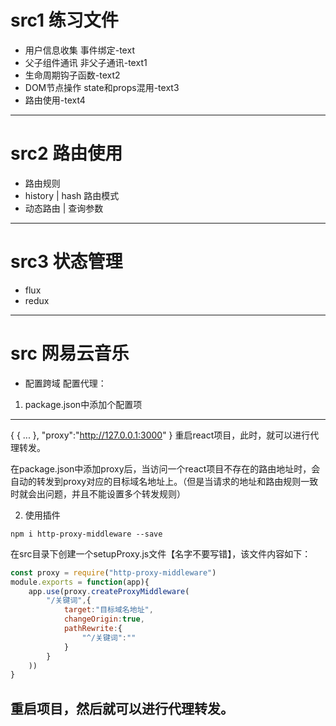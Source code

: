 # src1 练习文件
* 用户信息收集 事件绑定-text
* 父子组件通讯 非父子通讯-text1
* 生命周期钩子函数-text2
* DOM节点操作 state和props混用-text3
* 路由使用-text4
---
# src2 路由使用
* 路由规则
* history | hash 路由模式
* 动态路由 | 查询参数
---
# src3 状态管理
* flux
* redux
---
# src 网易云音乐
* 配置跨域
配置代理：
1. package.json中添加个配置项
---
{
    {
    ...
    },
    "proxy":"http://127.0.0.1:3000"
}
重启react项目，此时，就可以进行代理转发。

在package.json中添加proxy后，当访问一个react项目不存在的路由地址时，会自动的转发到proxy对应的目标域名地址上。（但是当请求的地址和路由规则一致时就会出问题，并且不能设置多个转发规则）

2. 使用插件
```
npm i http-proxy-middleware --save
```
在src目录下创建一个setupProxy.js文件【名字不要写错】，该文件内容如下：

```js
const proxy = require("http-proxy-middleware")
module.exports = function(app){
    app.use(proxy.createProxyMiddleware(
        "/关键词",{
            target:"目标域名地址",
            changeOrigin:true,
            pathRewrite:{
                "^/关键词":""
            }
        }
    ))
}
```
重启项目，然后就可以进行代理转发。
---